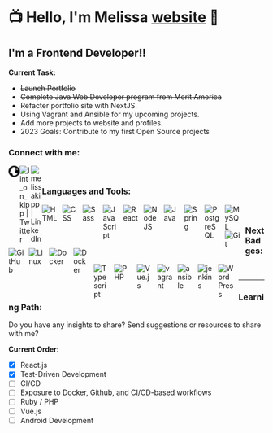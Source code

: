# 📺 Hello, I'm Melissa [website] 👋

## I'm a Frontend Developer!!

**Current Task:**

- ~~Launch Portfolio~~
- ~~Complete Java Web Developer program from Merit America~~
- Refacter portfolio site with NextJS.
- Using Vagrant and Ansible for my upcoming projects.
- Add more projects to website and profiles.
- 2023 Goals: Contribute to my first Open Source projects

### Connect with me:

[<img align="left" alt="Melissa J Kipp dot com" width="22px" src="https://raw.githubusercontent.com/iconic/open-iconic/master/svg/globe.svg" />][website]
[<img align="left" alt="lint_on_kipp | Twitter" width="22px" src="https://cdn.jsdelivr.net/npm/simple-icons@v3/icons/twitter.svg" />][twitter]
[<img align="left" alt="melissakipp | LinkedIn" width="22px" src="https://cdn.jsdelivr.net/npm/simple-icons@v3/icons/linkedin.svg" />][linkedin]

<br />

### Languages and Tools:
<img align="left" alt="HTML" title="HTML" width="30px" style="padding-right:10px;" src="https://cdn.jsdelivr.net/gh/devicons/devicon/icons/html5/html5-plain.svg" />

<img align="left" alt="CSS" title="CSS" width="30px" style="padding-right:10px;" src="https://cdn.jsdelivr.net/gh/devicons/devicon/icons/css3/css3-plain.svg" />

<img align="left" alt="Sass" title="Sass" width="30px" style="padding-right:10px;" src="https://cdn.jsdelivr.net/gh/devicons/devicon/icons/sass/sass-original.svg" />

<img align="left" alt="JavaScript" title="JavaScript" width="30px" style="padding-right:10px;" src="https://cdn.jsdelivr.net/gh/devicons/devicon/icons/javascript/javascript-plain.svg" />

<img align="left" alt="React" title="React" width="30px" style="padding-right:10px;" src="https://cdn.jsdelivr.net/gh/devicons/devicon/icons/react/react-original.svg" />

<img align="left" alt="NodeJS" title="NodeJS" width="30px" style="padding-right:10px;" src="https://cdn.jsdelivr.net/gh/devicons/devicon/icons/nodejs/nodejs-original.svg" />

<img align="left" alt="Java" title="Java" width="30px" style="padding-right:10px;" src="https://cdn.jsdelivr.net/gh/devicons/devicon/icons/java/java-original.svg"/>

<img align="left" alt="Spring" title="Spring" width="30px" style="padding-right:10px;" src="https://cdn.jsdelivr.net/gh/devicons/devicon/icons/spring/spring-original.svg" />

<img align="left" alt="PostgreSQL" title="PostgreSQL" width="30px" style="padding-right:10px;" src="https://cdn.jsdelivr.net/gh/devicons/devicon/icons/postgresql/postgresql-original-wordmark.svg" />

<img align="left" alt="MySQL" title="MySQL" width="30px" style="padding-right:10px;" src="https://cdn.jsdelivr.net/gh/devicons/devicon/icons/mysql/mysql-original.svg" />

<img align="left" alt="Git" title="Git" width="30px" style="padding-right:10px;" src="https://cdn.jsdelivr.net/gh/devicons/devicon/icons/git/git-original.svg" />

<img align="left" alt="GitHub" title="GitHub" width="30px" style="padding-right:10px;" src="https://cdn.jsdelivr.net/gh/devicons/devicon/icons/github/github-original.svg" />

<img align="left" alt="Linux" title="Linux" width="30px" style="padding-right:10px;" src="https://cdn.jsdelivr.net/gh/devicons/devicon/icons/linux/linux-original.svg" />

<img align="left" alt="Docker" title="Docker" width="38px" style="padding-right:10px;" src="https://cdn.jsdelivr.net/gh/devicons/devicon/icons/docker/docker-original.svg" />

<img align="left" alt="Docker" title="AWS" width="30px" style="padding-right:10px;" src="https://cdn.jsdelivr.net/gh/devicons/devicon/icons/amazonwebservices/amazonwebservices-original.svg" />

<br />

### Next Badges:
<img align="left" alt="Typescript" title="Typescript" width="30px" style="padding-right:10px;" src="https://cdn.jsdelivr.net/gh/devicons/devicon/icons/typescript/typescript-plain.svg" />

<img align="left" alt="PHP" title="PHP" width="35px" style="padding-right:10px;" src="https://cdn.jsdelivr.net/gh/devicons/devicon/icons/php/php-plain.svg" />

<img align="left" alt="Vue.js" title="Vue.js" width="30px" style="padding-right:10px;"  src="https://cdn.jsdelivr.net/gh/devicons/devicon/icons/vuejs/vuejs-original.svg" />

<img align="left" alt="vagrant" title="vagrant" width="30px" style="padding-right:10px;" src="https://cdn.jsdelivr.net/gh/devicons/devicon/icons/vagrant/vagrant-original.svg" />

<img align="left" alt="ansible" title="ansible" width="30px" style="padding-right:10px;" src="https://cdn.jsdelivr.net/gh/devicons/devicon/icons/ansible/ansible-original.svg" />

<img align="left" alt="jenkins" title="jenkins" width="30px" style="padding-right:10px;" src="https://cdn.jsdelivr.net/gh/devicons/devicon/icons/jenkins/jenkins-line.svg" />

<img align="left" alt="WordPress" title="WordPress" width="30px" style="padding-right:10px;"  src="https://cdn.jsdelivr.net/gh/devicons/devicon/icons/wordpress/wordpress-original.svg" />

<br />

---

### Learning Path:

Do you have any insights to share? Send suggestions or resources to share with me?

**Current Order:**

- [x] React.js
- [x] Test-Driven Development
- [ ] CI/CD
- [ ] Exposure to Docker, Github, and CI/CD-based workflows
- [ ] Ruby / PHP
- [ ] Vue.js
- [ ] Android Development

[website]: https://melissajkipp.com
[twitter]: https://twitter.com/lint_on_kipp
[instagram]: https://instagram.com/missyplusfour
[linkedin]: https://linkedin.com/in/melissajkipp

